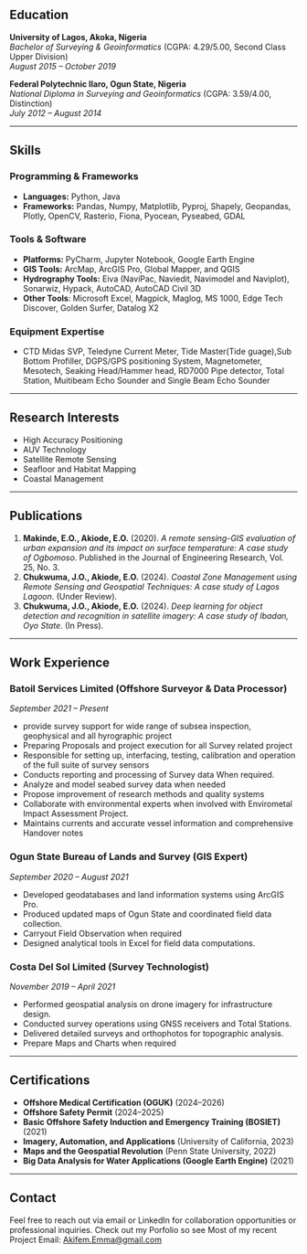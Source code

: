 ## Education
**University of Lagos, Akoka, Nigeria**  
*Bachelor of Surveying & Geoinformatics* (CGPA: 4.29/5.00, Second Class Upper Division)  
_August 2015 – October 2019_

**Federal Polytechnic Ilaro, Ogun State, Nigeria**  
*National Diploma in Surveying and Geoinformatics* (CGPA: 3.59/4.00, Distinction)  
_July 2012 – August 2014_

---

## Skills
### Programming & Frameworks
- **Languages:** Python, Java  
- **Frameworks:** Pandas, Numpy, Matplotlib, Pyproj, Shapely, Geopandas, Plotly, OpenCV, Rasterio, Fiona, Pyocean, Pyseabed, GDAL  

### Tools & Software
- **Platforms:** PyCharm, Jupyter Notebook, Google Earth Engine  
- **GIS Tools:** ArcMap, ArcGIS Pro, Global Mapper, and QGIS
- **Hydrography Tools:** Eiva (NaviPac, Naviedit, Navimodel and Naviplot), Sonarwiz, Hypack, AutoCAD, AutoCAD Civil 3D
- **Other Tools**: Microsoft Excel, Magpick, Maglog, MS 1000, Edge Tech Discover, Golden Surfer, Datalog X2  


### Equipment Expertise
- CTD Midas SVP, Teledyne Current Meter, Tide Master(Tide guage),Sub Bottom Profiller, DGPS/GPS positioning System, Magnetometer, Mesotech, Seaking Head/Hammer head, RD7000 Pipe detector, Total Station, Muitibeam Echo Sounder and Single Beam Echo Sounder

---

## Research Interests
- High Accuracy Positioning  
- AUV Technology
- Satellite Remote Sensing  
- Seafloor and Habitat Mapping
- Coastal Management 

---

## Publications
1. **Makinde, E.O., Akiode, E.O.** (2020). *A remote sensing-GIS evaluation of urban expansion and its impact on surface temperature: A case study of Ogbomoso*. Published in the Journal of Engineering Research, Vol. 25, No. 3.  
2. **Chukwuma, J.O., Akiode, E.O.** (2024). *Coastal Zone Management using Remote Sensing and Geospatial Techniques: A case study of Lagos Lagoon*. (Under Review).  
3. **Chukwuma, J.O., Akiode, E.O.** (2024). *Deep learning for object detection and recognition in satellite imagery: A case study of Ibadan, Oyo State*. (In Press).  

---

## Work Experience
### **Batoil Services Limited** (Offshore Surveyor & Data Processor)  
_September 2021 – Present_  
- provide survey support for wide range of subsea inspection, geophysical and all hyrographic project
- Preparing Proposals and project execution for all Survey related project
- Responsible for setting up, interfacing, testing, calibration and operation of the full suite of survey sensors
- Conducts reporting and processing of Survey data When required.  
- Analyze and model seabed survey data when needed
- Propose improvement of research methods and quality systems
- Collaborate with environmental experts when involved with Envirometal Impact Assessment Project.
- Maintains currents and accurate vessel information and comprehensive Handover notes

### **Ogun State Bureau of Lands and Survey** (GIS Expert)  
_September 2020 – August 2021_  
- Developed geodatabases and land information systems using ArcGIS Pro.  
- Produced updated maps of Ogun State and coordinated field data collection.
- Carryout Field Observation when required  
- Designed analytical tools in  Excel for field data computations.  

### **Costa Del Sol Limited** (Survey Technologist)  
_November 2019 – April 2021_  
- Performed geospatial analysis on drone imagery for infrastructure design.  
- Conducted survey operations using GNSS receivers and Total Stations.  
- Delivered detailed surveys and orthophotos for topographic analysis.
- Prepare Maps and Charts when required

---

## Certifications
- **Offshore Medical Certification (OGUK)**                                   (2024–2026)  
- **Offshore Safety Permit**                                                  (2024–2025)  
- **Basic Offshore Safety Induction and Emergency Training (BOSIET)**  (2021)  
- **Imagery, Automation, and Applications** (University of California, 2023)  
- **Maps and the Geospatial Revolution** (Penn State University, 2022)  
- **Big Data Analysis for Water Applications (Google Earth Engine)** (2021)  

---

## Contact
Feel free to reach out via email or LinkedIn for collaboration opportunities or professional inquiries.
Check out my Porfolio so see Most of my recent Project
Email: Akifem.Emma@gmail.com

